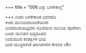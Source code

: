 +++
title = "006 ಎನ್ದು ಬಳಿಕೇಕಾನ್ತ"

+++
ಎಂದು ಬಳಿಕೇಕಾಂತ ಭವನದೊ  
ಳಂದು ಮುನಿಯಿರಲಂಬಿಕೆಯನರ  
ವಿಂದಮುಖಿಯಟ್ಟಿದಳು ಸೊಸೆಯನು ಮುನಿಯ ಪೊರೆಗಾಗಿ  
ಬಂದು ಮುನಿಪನ ದಿವ್ಯರೂಪವ  
ನಿಂದುಮುಖಿ ಕಂಡಕ್ಷಿಗಳ ಭಯ  
ದಿಂದ ಮುಚ್ಚಿದಳಾಕೆ ತಿರುಗಿದಳರಸ ಕೇಳೆಂದ     ॥6॥